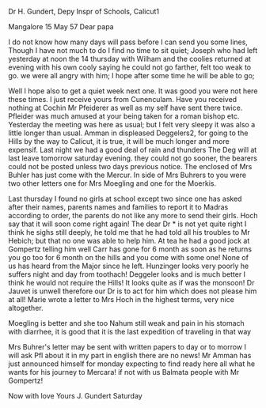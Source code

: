 Dr H. Gundert, Depy Inspr of Schools, Calicut1

 Mangalore 15 May 57
Dear papa

I do not know how many days will pass before I can send you some lines, Though I have not much to do I find no time to sit quiet; Joseph who had left yesterday at noon the 14 thursday with Wilham and the coolies returned at evening with his own cooly saying he could not go farther, felt too weak to go. we were all angry with him; I hope after some time he will be able to go;

Well I hope also to get a quiet week next one. It was good you were not here these times. I just receive yours from Cunenculam. Have you received nothing at Cochin Mr Pfeiderer as well as my self have sent there twice. Pfleider was much amused at your being taken for a roman bishop etc. Yesterday the meeting was here as usual; but I felt very sleepy it was also a little longer than usual. Amman in displeased <wrote much at the> Deggelers2, for going to the Hills by the way to Calicut, it is true, it will be much longer and more expensif. Last night we had a good deal of rain and thunders The Deg will at last leave tomorrow saturday evening. they could not go sooner, the bearers could not be posted unless two days previous notice. The enclosed of Mrs Buhler has just come with the Mercur. In side of Mrs Buhrers to you were two other letters one for Mrs Moegling and one for the Moerkis.

Last thursday I found no girls at school except two since one has asked after their names, parents names and families to report it to Madras according to order, the parents do not like any more to send their girls. Hoch say that it will soon come right again! The dear Dr <Brett>* is not yet quite right I think he sighs still deeply, he told me that he had told all his troubles to Mr Hebich; but that no one was able to help him. At tea he had a good jock at Gompertz telling him well Carr has gone for 6 month as soon as he returns you go too for 6 month on the hills and you come with some one! None of us has heard from the Major since he left. Hunzinger looks very poorly he suffers night and day from toothach! Deggeler looks and is much better I think he would not require the Hills! It looks quite as if was the monsoon! Dr Jauvet is unwell therefore our Dr is to act for him which does not please him at all! Marie wrote a letter to Mrs Hoch in the highest terms, very nice altogether.

Moegling is better and she too Nahum still weak and pain in his stomach with diarrhee, it is good that it is the last expedition of traveling in that way

Mrs Buhrer's letter may be sent with written papers to day or to morrow I will ask Pfl about it in my part in english there are no news! 
Mr Amman has just announced himself for monday expecting to find ready here all what he wants for his journey to Mercara! if not with us Balmata people with Mr Gompertz!

Now with love
 Yours J. Gundert
Saturday

